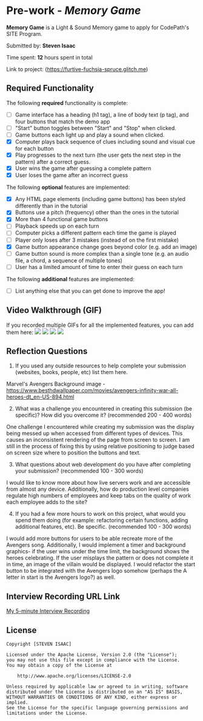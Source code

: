 # Pre-work - *Memory Game*

**Memory Game** is a Light & Sound Memory game to apply for CodePath's SITE Program. 

Submitted by: **Steven Isaac**

Time spent: **12** hours spent in total

Link to project: (https://furtive-fuchsia-spruce.glitch.me)

## Required Functionality

The following **required** functionality is complete:

* [ ] Game interface has a heading (h1 tag), a line of body text (p tag), and four buttons that match the demo app
* [ ] "Start" button toggles between "Start" and "Stop" when clicked. 
* [ ] Game buttons each light up and play a sound when clicked. 
* [X] Computer plays back sequence of clues including sound and visual cue for each button
* [X] Play progresses to the next turn (the user gets the next step in the pattern) after a correct guess. 
* [X] User wins the game after guessing a complete pattern
* [X] User loses the game after an incorrect guess

The following **optional** features are implemented:

* [X] Any HTML page elements (including game buttons) has been styled differently than in the tutorial
* [X] Buttons use a pitch (frequency) other than the ones in the tutorial
* [X] More than 4 functional game buttons
* [ ] Playback speeds up on each turn
* [ ] Computer picks a different pattern each time the game is played
* [ ] Player only loses after 3 mistakes (instead of on the first mistake)
* [X] Game button appearance change goes beyond color (e.g. add an image)
* [ ] Game button sound is more complex than a single tone (e.g. an audio file, a chord, a sequence of multiple tones)
* [ ] User has a limited amount of time to enter their guess on each turn

The following **additional** features are implemented:

- [ ] List anything else that you can get done to improve the app!

## Video Walkthrough (GIF)

If you recorded multiple GIFs for all the implemented features, you can add them here:
![](gif1-link-here)
![](gif2-link-here)
![](gif3-link-here)
![](gif4-link-here)

## Reflection Questions
1. If you used any outside resources to help complete your submission (websites, books, people, etc) list them here. 

Marvel's Avengers Background image - https://www.besthdwallpaper.com/movies/avengers-infinity-war-all-heroes-dt_en-US-894.html

2. What was a challenge you encountered in creating this submission (be specific)? How did you overcome it? (recommended 200 - 400 words) 

One challenge I encountered while creating my submission was the display being messed up when accessed from different types of devices. This causes an inconsistent rendering of the page from screen to screen. I am still in the process of fixing this by using relative positioning to judge based on screen size where to position the buttons and text.

3. What questions about web development do you have after completing your submission? (recommended 100 - 300 words) 

I would like to know more about how live servers work and are accessible from almost any device. Additionally, how do production level companies regulate high numbers of employees and keep tabs on the quality of work each employee adds to the site?

4. If you had a few more hours to work on this project, what would you spend them doing (for example: refactoring certain functions, adding additional features, etc). Be specific. (recommended 100 - 300 words) 

I would add more buttons for users to be able recreate more of the Avengers song. Additionally, I would implement a timer and background graphics- if the user wins under the time limit, the background shows the heroes celebrating. If the user misplays the pattern or does not complete it in time, an image of the villain would be displayed. I would refactor the start button to be integrated with the Avengers logo somehow (perhaps the A letter in start is the Avengers logo?) as well.


## Interview Recording URL Link

[My 5-minute Interview Recording](https://www.loom.com/share/43b4f3557f284fd8a26f1b468acd6816)


## License

    Copyright [STEVEN ISAAC]

    Licensed under the Apache License, Version 2.0 (the "License");
    you may not use this file except in compliance with the License.
    You may obtain a copy of the License at

        http://www.apache.org/licenses/LICENSE-2.0

    Unless required by applicable law or agreed to in writing, software
    distributed under the License is distributed on an "AS IS" BASIS,
    WITHOUT WARRANTIES OR CONDITIONS OF ANY KIND, either express or implied.
    See the License for the specific language governing permissions and
    limitations under the License.
